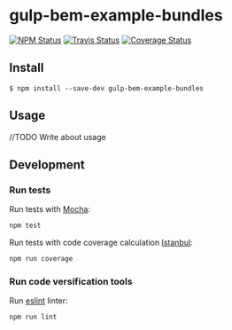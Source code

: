 gulp-bem-example-bundles
============

[![NPM Status][npm-img]][npm]
[![Travis Status][test-img]][travis]
[![Coverage Status][coverage-img]][coveralls]

[npm]:          https://www.npmjs.org/package/gulp-bem-bundler-examples
[npm-img]:      https://img.shields.io/npm/v/gulp-bem-bundler-examples.svg

[travis]:       https://travis-ci.org/gulp-bem/gulp-bem-bundler-examples
[test-img]:     https://img.shields.io/travis/gulp-bem/gulp-bem-bundler-examples.svg

[coveralls]:    https://coveralls.io/r/gulp-bem/gulp-bem-bundler-examples
[coverage-img]: https://img.shields.io/coveralls/gulp-bem/gulp-bem-bundler-examples.svg

Install
-------

```
$ npm install --save-dev gulp-bem-example-bundles
```

Usage
-----------

//TODO Write about usage

Development
-----------

### Run tests

Run tests with [Mocha](https://mochajs.org):
```bash
npm test
```
Run tests with code coverage calculation [Istanbul](https://www.npmjs.com/package/istanbul):
```bash
npm run coverage
```

### Run code versification tools

Run [eslint](https://www.npmjs.com/package/eslint) linter:
```
npm run lint
```
